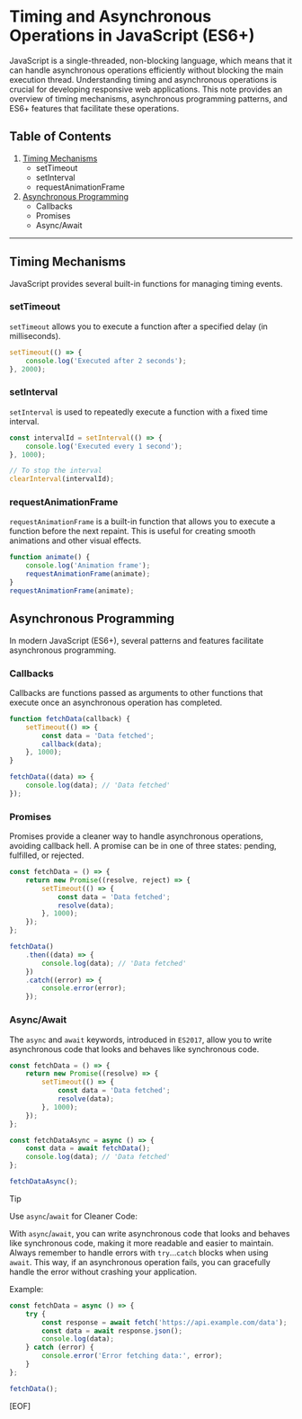 # Timing and Asynchronous Operations in JavaScript (ES6+)

JavaScript is a single-threaded, non-blocking language, which means that it can handle asynchronous operations efficiently without blocking the main execution thread. Understanding timing and asynchronous operations is crucial for developing responsive web applications. This note provides an overview of timing mechanisms, asynchronous programming patterns, and ES6+ features that facilitate these operations.

## Table of Contents

1. [Timing Mechanisms](#timing-mechanisms)
   - setTimeout
   - setInterval
   - requestAnimationFrame
2. [Asynchronous Programming](#asynchronous-programming)
   - Callbacks
   - Promises
   - Async/Await

---

## Timing Mechanisms

JavaScript provides several built-in functions for managing timing events.

### setTimeout

`setTimeout` allows you to execute a function after a specified delay (in milliseconds).

```javascript
setTimeout(() => {
    console.log('Executed after 2 seconds');
}, 2000);
```

### setInterval

`setInterval` is used to repeatedly execute a function with a fixed time interval.

```javascript
const intervalId = setInterval(() => {
    console.log('Executed every 1 second');
}, 1000);

// To stop the interval
clearInterval(intervalId);
```

### requestAnimationFrame

`requestAnimationFrame` is a built-in function that allows you to execute a function before the next repaint. This is useful for creating smooth animations and other visual effects.

```javascript
function animate() {
    console.log('Animation frame');
    requestAnimationFrame(animate);
}
requestAnimationFrame(animate);
```

## Asynchronous Programming

In modern JavaScript (ES6+), several patterns and features facilitate asynchronous programming.

### Callbacks

Callbacks are functions passed as arguments to other functions that execute once an asynchronous operation has completed.

```javascript
function fetchData(callback) {
    setTimeout(() => {
        const data = 'Data fetched';
        callback(data);
    }, 1000);
}

fetchData((data) => {
    console.log(data); // 'Data fetched'
});
```

### Promises

Promises provide a cleaner way to handle asynchronous operations, avoiding callback hell. A promise can be in one of three states: pending, fulfilled, or rejected.

```javascript
const fetchData = () => {
    return new Promise((resolve, reject) => {
        setTimeout(() => {
            const data = 'Data fetched';
            resolve(data);
        }, 1000);
    });
};

fetchData()
    .then((data) => {
        console.log(data); // 'Data fetched'
    })
    .catch((error) => {
        console.error(error);
    });
```

### Async/Await

The `async` and `await` keywords, introduced in `ES2017`, allow you to write asynchronous code that looks and behaves like synchronous code.

```javascript
const fetchData = () => {
    return new Promise((resolve) => {
        setTimeout(() => {
            const data = 'Data fetched';
            resolve(data);
        }, 1000);
    });
};

const fetchDataAsync = async () => {
    const data = await fetchData();
    console.log(data); // 'Data fetched'
};

fetchDataAsync();
```

> [!TIP]
>
> Use `async`/`await` for Cleaner Code:
>
>With `async`/`await`, you can write asynchronous code that looks and behaves like synchronous code, making it more readable and easier to maintain. Always remember to handle errors with `try`...`catch` blocks when using `await`. This way, if an asynchronous operation fails, you can gracefully handle the error without crashing your application.

Example:

```javascript
const fetchData = async () => {
    try {
        const response = await fetch('https://api.example.com/data');
        const data = await response.json();
        console.log(data);
    } catch (error) {
        console.error('Error fetching data:', error);
    }
};

fetchData();
```

[EOF]
